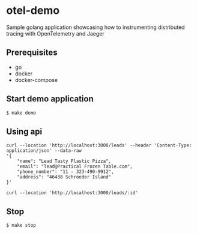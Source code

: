 # otel-demo

Sample golang application showcasing how to instrumenting distributed tracing with OpenTelemetry and Jaeger

## Prerequisites

- go
- docker
- docker-compose

## Start demo application

```sh
$ make demo
```

## Using api

````
curl --location 'http://localhost:3000/leads' --header 'Content-Type: application/json' --data-raw 
'{
    "name": "Lead Tasty Plastic Pizza",
    "email": "lead@Practical Frozen Table.com",
    "phone_number": "11 - 323-490-9912",
    "address": "46438 Schroeder Island"
}'

curl --location 'http://localhost:3000/leads/:id'
````

## Stop

```sh
$ make stop
```